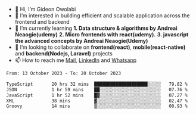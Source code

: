 - 👋 Hi, I’m Gideon Owolabi
- 👀 I’m interested in building efficient and scalable application across the frontend and backend
- 🌱 I’m currently learning <b>1. Data structure & algorithms by Andreai Neaogie(udemy)</b> <b>2. Micro frontends with react(udemy).</b>  <b>3. javascript the advanced concepts by Andreai Neaogie(Udemy)</b>
- 💞️ I’m looking to collaborate on <b>frontend(react)</b>, <b>mobile(react-native)</b> and <b>backend(Nodejs, Laravel)</b> projects
- 📫 How to reach me <a href="mailto:gideoniyin2021@gmail.com">Mail</a>, <a href="https://www.linkedin.com/in/gideon-owolabi-9b667a232/">LinkedIn</a> and <a href="https://wa.me/2348055377085">Whatsapp</a>

<!---
gude1/gude1 is a ✨ special ✨ repository because its `README.md` (this file) appears on your GitHub profile.
You can click the Preview link to take a look at your changes.
--->

<!--START_SECTION:waka-->

```txt
From: 13 October 2023 - To: 20 October 2023

TypeScript       20 hrs 32 mins  ████████████████████░░░░░   79.82 %
JSON             1 hr 59 mins    ██░░░░░░░░░░░░░░░░░░░░░░░   07.76 %
JavaScript       1 hr 52 mins    █▓░░░░░░░░░░░░░░░░░░░░░░░   07.27 %
XML              38 mins         ▓░░░░░░░░░░░░░░░░░░░░░░░░   02.47 %
Groovy           14 mins         ▒░░░░░░░░░░░░░░░░░░░░░░░░   00.93 %
```

<!--END_SECTION:waka-->
